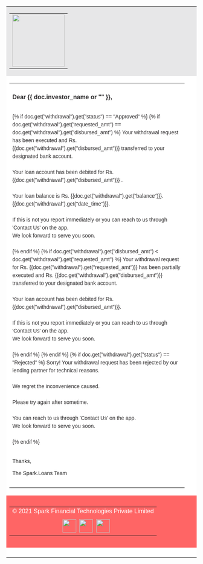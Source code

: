 <!DOCTYPE html PUBLIC "-//W3C//DTD XHTML 1.0 Transitional//EN" "http://www.w3.org/TR/xhtml1/DTD/xhtml1-transitional.dtd">
<html xmlns="http://www.w3.org/1999/xhtml">
<head>
<meta http-equiv="Content-Type" content="text/html; charset=utf-8" />
<meta name="viewport" content="width=device-width, initial-scale=1.0, maximum-scale=1.0, user-scalable=0">
<title>Mailer</title>

<style rel="stylesheet" type="text/css">
    @media only screen and (max-width: 600px) {
		table table.table1{ width:95% !important}
        table { width: 100% !important; }

        .column {width: 100% !important; display: block !important; text-align:center  }
    }
</style>

</head>

<body>
<table width="800" border="0" align="center" cellpadding="0" cellspacing="0" style="background:#fff">
  <tr>
    <td bgcolor="#e7e7e8" height="138"><table class="table1" width="700" border="0" align="center" cellpadding="0" cellspacing="0" style="width:95% !important">
        <tr>
          <td><a href="#"><img src="{{ frappe.utils.get_url('/assets/lms/mail_images/logo.png') }}" width="138" height="138" style="border:0;height:138px"/></a></td>
        </tr>
      </table></td>
  </tr>
  <tr>
    <td><table class="table1" width="700" border="0" align="center" cellpadding="0" cellspacing="0" style="width:95% !important">
        <tr>
          <td height="25">&nbsp;</td>
        </tr>
        <tr>
          <td><strong><span style="font-family:Arial, Helvetica, sans-serif; font-size:16px; color:#2c2a2b">Dear {{ doc.investor_name or "" }},</span></strong></td>
        </tr>
        <tr>
          <td>&nbsp;</td>
        </tr>
        <tr>
            <td>
                <span style="font-family:Arial, Helvetica, sans-serif; font-size:14px; line-height:150%; color:#2c2a2b">
                {% if doc.get("withdrawal").get("status") == "Approved" %}
                  {% if doc.get("withdrawal").get("requested_amt") == doc.get("withdrawal").get("disbursed_amt") %}
                    Your withdrawal request has been executed and Rs. {{doc.get("withdrawal").get("disbursed_amt")}}  transferred to your designated bank account.<br />
                    <br /> 
                    Your loan account has been debited for Rs. {{doc.get("withdrawal").get("disbursed_amt")}} .<br />
                    <br />
                    Your loan balance is Rs. {{doc.get("withdrawal").get("balance")}}. {{doc.get("withdrawal").get("date_time")}}.<br />
                    <br />
                    If this is not you report immediately or you can reach to us through 'Contact Us' on the app.<br />
                    We look forward to serve you soon.<br />
                    <br />
                  {% endif %}
                  {% if doc.get("withdrawal").get("disbursed_amt") < doc.get("withdrawal").get("requested_amt") %}
                    Your withdrawal request for Rs. {{doc.get("withdrawal").get("requested_amt")}} has been partially executed and Rs. {{doc.get("withdrawal").get("disbursed_amt")}}  transferred to your designated bank account.<br />
                    <br />
                    Your loan account has been debited for Rs. {{doc.get("withdrawal").get("disbursed_amt")}}.<br />
                    <br />
                    If this is not you report immediately or you can reach to us through 'Contact Us' on the app.<br />
                    We look forward to serve you soon.<br />
                    <br />
                  {% endif %}
                {% endif %}
                {% if doc.get("withdrawal").get("status") == "Rejected" %}
                  Sorry! Your withdrawal request has been rejected by our lending partner for technical reasons. <br />
                  <br />
                  We regret the inconvenience caused.<br />
                  <br />
                  Please try again after sometime.<br />
                  <br />
                  You can reach to us through 'Contact Us' on the app.<br />
                  We look forward to serve you soon.<br />
                  <br />
                {% endif %}
                </span>
            </td>
        </tr>
        <tr>
          <td>&nbsp;</td>
        </tr>
        <tr>
          <td><span style="font-family:Arial, Helvetica, sans-serif; font-size:14px;">Thanks,<br />
            <br />
            The Spark.Loans Team</span></td>
        </tr>
        <tr>
          <td height="25">&nbsp;</td>
        </tr>
      </table></td>
  </tr>
  <tr>
    <td height="138" bgcolor="#ff6565"><table width="700" border="0" align="center" cellpadding="0" cellspacing="0">
        <tr>
          <td class="column" align="center" width="100%" style="padding-bottom:10px"><span style="font-family:Arial, Helvetica, sans-serif; font-size:16px; color:#fff;width: 100% !important; display: block !important; text-align:center">© 2021 Spark Financial Technologies Private Limited</span></td>
          </tr>
          <tr>
          <td class="column" align="center" width="100%" style="width: 100% !important; display: block !important; text-align:center"><a href="https://www.facebook.com/Spark-Loans-102197685496313/"><img src="{{ frappe.utils.get_url('/assets/lms/mail_images/fb-icon.png') }}" width="36" height="35" style="border:0"/></a>&nbsp;  <a href="https://www.instagram.com/spark.loans/"><img src="{{ frappe.utils.get_url('/assets/lms/mail_images/inst-icon.png') }}" width="36" height="35" style="border:0"/></a>&nbsp; <a href="https://www.linkedin.com/company/74991731/"><img src="{{ frappe.utils.get_url('/assets/lms/mail_images/lin-icon.png') }}" width="36" height="35" style="border:0"/></a></td>
        </tr>
      </table></td>
  </tr>
  <tr>
    <td>&nbsp;</td>
  </tr>
</table>
</body>
</html>

